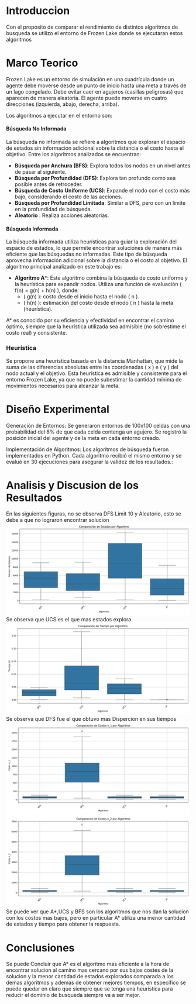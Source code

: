 # Introduccion
Con el proposito de comparar el rendimiento de distintos algoritmos de busqueda se utilizo el entorno de Frozen Lake donde se ejecutaran estos algoritmos

# Marco Teorico 
Frozen Lake es un entorno de simulación en una cuadrícula donde un agente debe moverse desde un punto de inicio hasta una meta a través de un lago congelado. Debe evitar caer en agujeros (casillas peligrosas) que aparecen de manera aleatoria. El agente puede moverse en cuatro direcciones (izquierda, abajo, derecha, arriba).

Los algoritmos a ejecutar en el entorno son:
    
#### Búsqueda No Informada
La búsqueda no informada se refiere a algoritmos que exploran el espacio de estados sin información adicional sobre la distancia o el costo hasta el objetivo. Entre los algoritmos analizados se encuentran:
- **Búsqueda por Anchura (BFS)**: Explora todos los nodos en un nivel antes de pasar al siguiente.
- **Búsqueda por Profundidad (DFS)**: Explora tan profundo como sea posible antes de retroceder.
- **Búsqueda de Costo Uniforme (UCS)**: Expande el nodo con el costo más bajo, considerando el costo de las acciones.
- **Búsqueda por Profundidad Limitada**: Similar a DFS, pero con un límite en la profundidad de búsqueda.
- **Aleatorio** : Realiza acciones aleatorias.

#### Búsqueda Informada

La búsqueda informada utiliza heurísticas para guiar la exploración del espacio de estados, lo que permite encontrar soluciones de manera más eficiente que las búsquedas no informadas. Este tipo de búsqueda aprovecha información adicional sobre la distancia o el costo al objetivo. El algoritmo principal analizado en este trabajo es:

*   **Algoritmo A***: Este algoritmo combina la búsqueda de costo uniforme y la heurística para expandir nodos. Utiliza una función de evaluación \( f(n) = g(n) + h(n) \), donde:
    - \( g(n) \): costo desde el inicio hasta el nodo \( n \).
    - \( h(n) \): estimación del costo desde el nodo \( n \) hasta la meta (heurística).
    
  A* es conocido por su eficiencia y efectividad en encontrar el camino óptimo, siempre que la heurística utilizada sea admisible (no sobrestime el costo real) y consistente.

### Heurística

Se propone una heurística basada en la distancia Manhattan, que mide la suma de las diferencias absolutas entre las coordenadas \( x \) e \( y \) del nodo actual y el objetivo. Esta heurística es admisible y consistente para el entorno Frozen Lake, ya que no puede subestimar la cantidad mínima de movimientos necesarios para alcanzar la meta.


# Diseño Experimental

Generación de Entornos:
Se generaron entornos de 100x100 celdas con una probabilidad del 8% de que cada celda contenga un agujero. Se registró la posición inicial del agente y de la meta en cada entorno creado.

Implementación de Algoritmos:
Los algoritmos de búsqueda fueron implementados en Python. Cada algoritmo recibió el mismo entorno y se evaluó en 30 ejecuciones para asegurar la validez de los resultados.:

# Analisis y Discusion de los Resultados
En las siguientes figuras, no se observa DFS Limit 10 y Aleatorio, esto se debe a que no lograron encontrar solucion
![](images/ComparacionEstados.png)
Se observa que UCS es el que mas estados explora
![](images/ComparacionTiempo.png)
Se observa que DFS fue el que obtuvo mas Dispercion en sus tiempos
![](images/ComparacionCostoE1.png)
![](images/ComparacionCostoE2.png)
Se puede ver que A*,UCS y BFS son los algoritmos que nos dan la solucion con los costos mas bajos, pero en particular A* utiliza una menor cantidad de estados y tiempo para obtener la respuesta.


# Conclusiones
Se puede Concluir que A* es el algoritmo mas eficiente a la hora de encontrar solucion al camino mas cercano por sus bajos costes de la solucion y la menor cantidad de estados explorados comparada a los demas algoritmos y ademas de obtener mejores tiempos, en especifico se puede quedar en claro que siempre que se tenga una heuristica para reducir el dominio de busqueda siempre va a ser mejor. 